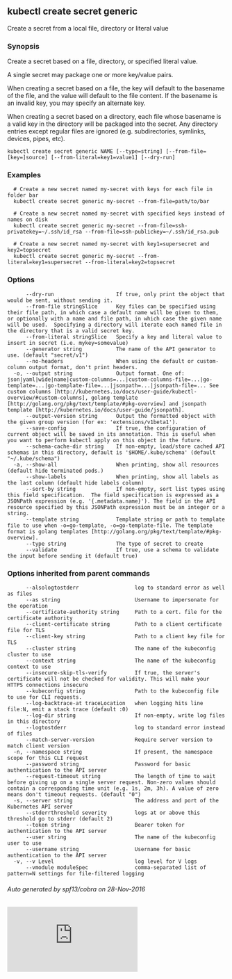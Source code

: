 ---
---
## kubectl create secret generic

Create a secret from a local file, directory or literal value

### Synopsis


Create a secret based on a file, directory, or specified literal value.

A single secret may package one or more key/value pairs.

When creating a secret based on a file, the key will default to the basename of the file, and the value will default to the file content.  If the basename is an invalid key, you may specify an alternate key.

When creating a secret based on a directory, each file whose basename is a valid key in the directory will be packaged into the secret.  Any directory entries except regular files are ignored (e.g. subdirectories, symlinks, devices, pipes, etc).

```
kubectl create secret generic NAME [--type=string] [--from-file=[key=]source] [--from-literal=key1=value1] [--dry-run]
```

### Examples

```
  # Create a new secret named my-secret with keys for each file in folder bar
  kubectl create secret generic my-secret --from-file=path/to/bar
  
  # Create a new secret named my-secret with specified keys instead of names on disk
  kubectl create secret generic my-secret --from-file=ssh-privatekey=~/.ssh/id_rsa --from-file=ssh-publickey=~/.ssh/id_rsa.pub
  
  # Create a new secret named my-secret with key1=supersecret and key2=topsecret
  kubectl create secret generic my-secret --from-literal=key1=supersecret --from-literal=key2=topsecret
```

### Options

```
      --dry-run                    If true, only print the object that would be sent, without sending it.
      --from-file stringSlice      Key files can be specified using their file path, in which case a default name will be given to them, or optionally with a name and file path, in which case the given name will be used.  Specifying a directory will iterate each named file in the directory that is a valid secret key.
      --from-literal stringSlice   Specify a key and literal value to insert in secret (i.e. mykey=somevalue)
      --generator string           The name of the API generator to use. (default "secret/v1")
      --no-headers                 When using the default or custom-column output format, don't print headers.
  -o, --output string              Output format. One of: json|yaml|wide|name|custom-columns=...|custom-columns-file=...|go-template=...|go-template-file=...|jsonpath=...|jsonpath-file=... See custom columns [http://kubernetes.io/docs/user-guide/kubectl-overview/#custom-columns], golang template [http://golang.org/pkg/text/template/#pkg-overview] and jsonpath template [http://kubernetes.io/docs/user-guide/jsonpath].
      --output-version string      Output the formatted object with the given group version (for ex: 'extensions/v1beta1').
      --save-config                If true, the configuration of current object will be saved in its annotation. This is useful when you want to perform kubectl apply on this object in the future.
      --schema-cache-dir string    If non-empty, load/store cached API schemas in this directory, default is '$HOME/.kube/schema' (default "~/.kube/schema")
  -a, --show-all                   When printing, show all resources (default hide terminated pods.)
      --show-labels                When printing, show all labels as the last column (default hide labels column)
      --sort-by string             If non-empty, sort list types using this field specification.  The field specification is expressed as a JSONPath expression (e.g. '{.metadata.name}'). The field in the API resource specified by this JSONPath expression must be an integer or a string.
      --template string            Template string or path to template file to use when -o=go-template, -o=go-template-file. The template format is golang templates [http://golang.org/pkg/text/template/#pkg-overview].
      --type string                The type of secret to create
      --validate                   If true, use a schema to validate the input before sending it (default true)
```

### Options inherited from parent commands

```
      --alsologtostderr                  log to standard error as well as files
      --as string                        Username to impersonate for the operation
      --certificate-authority string     Path to a cert. file for the certificate authority
      --client-certificate string        Path to a client certificate file for TLS
      --client-key string                Path to a client key file for TLS
      --cluster string                   The name of the kubeconfig cluster to use
      --context string                   The name of the kubeconfig context to use
      --insecure-skip-tls-verify         If true, the server's certificate will not be checked for validity. This will make your HTTPS connections insecure
      --kubeconfig string                Path to the kubeconfig file to use for CLI requests.
      --log-backtrace-at traceLocation   when logging hits line file:N, emit a stack trace (default :0)
      --log-dir string                   If non-empty, write log files in this directory
      --logtostderr                      log to standard error instead of files
      --match-server-version             Require server version to match client version
  -n, --namespace string                 If present, the namespace scope for this CLI request
      --password string                  Password for basic authentication to the API server
      --request-timeout string           The length of time to wait before giving up on a single server request. Non-zero values should contain a corresponding time unit (e.g. 1s, 2m, 3h). A value of zero means don't timeout requests. (default "0")
  -s, --server string                    The address and port of the Kubernetes API server
      --stderrthreshold severity         logs at or above this threshold go to stderr (default 2)
      --token string                     Bearer token for authentication to the API server
      --user string                      The name of the kubeconfig user to use
      --username string                  Username for basic authentication to the API server
  -v, --v Level                          log level for V logs
      --vmodule moduleSpec               comma-separated list of pattern=N settings for file-filtered logging
```



###### Auto generated by spf13/cobra on 28-Nov-2016

<!-- BEGIN MUNGE: GENERATED_ANALYTICS -->
[![Analytics](https://kubernetes-site.appspot.com/UA-36037335-10/GitHub/docs/user-guide/kubectl/kubectl_create_secret_generic.md?pixel)]()
<!-- END MUNGE: GENERATED_ANALYTICS -->
